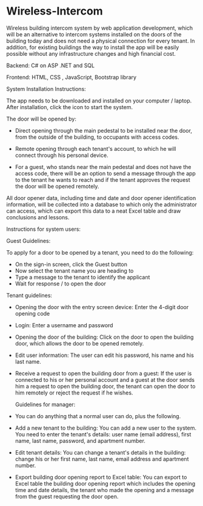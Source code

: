 # Wireless-Intercom

Wireless building intercom system by web application development, which will be an alternative to intercom systems installed on the doors of the building today and does not need a physical connection for every tenant.
In addition, for existing buildings the way to install the app will be easily possible without any infrastructure changes and high financial cost.

Backend: C# on ASP .NET and SQL

Frontend: HTML, CSS , JavaScript, Bootstrap library


System Installation Instructions:

The app needs to be downloaded and installed on your computer / laptop.
After installation, click the icon to start the system.


The door will be opened by:

- Direct opening through the main pedestal to be installed near the door, from the outside of the building, to occupants with access codes.

- Remote opening through each tenant's account, to which he will connect through his personal device.

- For a guest, who stands near the main pedestal and does not have the access code, there will be an option to send a message through the app to the tenant he wants to reach and if the tenant approves the request the door will be opened remotely.

All door opener data, including time and date and door opener identification information, will be collected into a database to which only the administrator can access, which can export this data to a neat Excel table and draw conclusions and lessons.




Instructions for system users:

Guest Guidelines:

To apply for a door to be opened by a tenant, you need to do the following:
- On the sign-in screen, click the Guest button
- Now select the tenant name you are heading to
- Type a message to the tenant to identify the applicant
- Wait for response / to open the door

Tenant guidelines:
- Opening the door with the entry screen device: 
  Enter the 4-digit door opening code
- Login: 
  Enter a username and password
- Opening the door of the building: 
  Click on the door to open the building door, which allows the door to be opened remotely.
- Edit user information: 
  The user can edit his password, his name and his last name.
- Receive a request to open the building door from a guest: 
  If the user is connected to his or her personal account and a guest at the door sends him a request to open the building door, the tenant can open the door to him remotely or reject the request if he wishes.
  
  Guidelines for manager:
- You can do anything that a normal user can do, plus the following.
- Add a new tenant to the building:
You can add a new user to the system. You need to enter the tenant's details: user name (email address), first name, last name, password, and apartment number.
- Edit tenant details:
You can change a tenant's details in the building: change his or her first name, last name, email address and apartment number.
- Export building door opening report to Excel table:
You can export to Excel table the building door opening report which includes the opening time and date details, the tenant who made the opening and a message from the guest requesting the door open.
